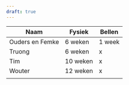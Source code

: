 ```yaml
---
draft: true
---
```


| Naam            | Fysiek   | Bellen |
| --------------- | -------- | ------ |
| Ouders en Femke | 6 weken  | 1 week |
| Truong          | 6 weken  | x      |
| Tim             | 10 weken | x      |
| Wouter          | 12 weken | x      |
|                 |          |        |
